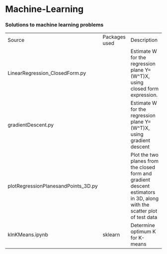 # Machine-Learning
### Solutions to machine learning problems

<table>
  <tr>
    <td>Source</td>
    <td>Packages used</td>
    <td>Description</td>
  </tr>
  
  <tr>
    <td>LinearRegression_ClosedForm.py</td>
    <td></td>
    <td>Estimate W for the regression plane Y=(W^T)X, using closed form expression.</td>
  </tr>
  <tr>
    <td>gradientDescent.py</td>
    <td></td>
    <td>Estimate W for the regression plane Y=(W^T)X, using gradient descent</td>
  </tr>
  <tr>
    <td>plotRegressionPlanesandPoints_3D.py</td>
    <td></td>
    <td>Plot the two planes from the closed form and gradient descent estimators in 3D, along with the scatter plot of test data </td>
  </tr>
  <tr>
    <td>kInKMeans.ipynb</td>
    <td>sklearn</td>
    <td>Determine optimum K for K-means</td>
  </tr>

</table>
